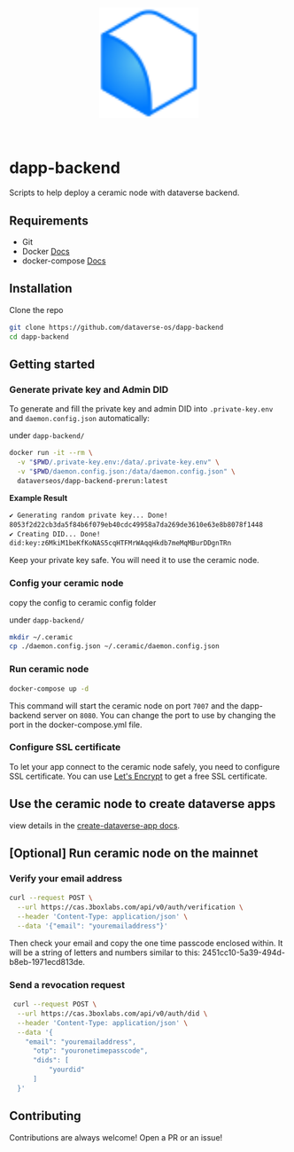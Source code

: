 <br/>
<p align="center">
<a href=" " target="_blank">
<img src="https://raw.githubusercontent.com/dataverse-os/create-dataverse-app/main/logo.svg" width="180" alt="Dataverse logo">
</a >
</p >
<br/>

# dapp-backend

Scripts to help deploy a ceramic node with dataverse backend.

## Requirements
- Git
- Docker [Docs](https://docs.docker.com/get-docker/)
- docker-compose [Docs](https://docs.docker.com/compose/install/)

## Installation
Clone the repo

```bash
git clone https://github.com/dataverse-os/dapp-backend
cd dapp-backend
```

## Getting started

### Generate private key and Admin DID

To generate and fill the private key and admin DID into `.private-key.env` and `daemon.config.json` automatically:

under ```dapp-backend/```
```bash
docker run -it --rm \
  -v "$PWD/.private-key.env:/data/.private-key.env" \
  -v "$PWD/daemon.config.json:/data/daemon.config.json" \
  dataverseos/dapp-backend-prerun:latest
```
**Example Result**
```bash
✔ Generating random private key... Done!
8053f2d22cb3da5f84b6f079eb40cdc49958a7da269de3610e63e8b8078f1448
✔ Creating DID... Done!
did:key:z6MkiM1beKfKoNAS5cqHTFMrWAqqHkdb7meMqMBurDDgnTRn
```

Keep your private key safe. You will need it to use the ceramic node.

### Config your ceramic node
copy the config to ceramic config folder

under ```dapp-backend/```
```bash
mkdir ~/.ceramic
cp ./daemon.config.json ~/.ceramic/daemon.config.json
```

### Run ceramic node

```bash
docker-compose up -d
```
This command will start the ceramic node on port `7007` and the dapp-backend server on `8080`. You can change the port to use by changing the port in the docker-compose.yml file.


### Configure SSL certificate
To let your app connect to the ceramic node safely, you need to configure SSL certificate. You can use [Let's Encrypt](https://letsencrypt.org/) to get a free SSL certificate.

## Use the ceramic node to create dataverse apps

view details in the [create-dataverse-app docs](https://github.com/dataverse-os/create-dataverse-app#readme).


## [Optional] Run ceramic node on the mainnet

### Verify your email address

```bash
curl --request POST \
  --url https://cas.3boxlabs.com/api/v0/auth/verification \
  --header 'Content-Type: application/json' \
  --data '{"email": "youremailaddress"}'
```
Then check your email and copy the one time passcode enclosed within. It will be a string of letters and numbers similar to this: 2451cc10-5a39-494d-b8eb-1971ecd813de.
### Send a revocation request
```bash
 curl --request POST \
  --url https://cas.3boxlabs.com/api/v0/auth/did \
  --header 'Content-Type: application/json' \
  --data '{
    "email": "youremailaddress",
      "otp": "youronetimepasscode",
      "dids": [
          "yourdid"
      ]
  }'
  ```

## Contributing

Contributions are always welcome! Open a PR or an issue!